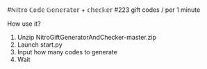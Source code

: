 #ℕ𝕚𝕥𝕣𝕠 ℂ𝕠𝕕𝕖 𝔾𝕖𝕟𝕖𝕣𝕒𝕥𝕠𝕣 + 𝕔𝕙𝕖𝕔𝕜𝕖𝕣
#223 gift codes / per 1 minute



How use it?
1. Unzip NitroGiftGeneratorAndChecker-master.zip 
2. Launch start.py
3. Input how many codes to generate
4. Wait

